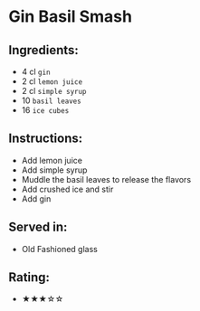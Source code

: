 # Gin Basil Smash

## Ingredients:
- 4 cl `gin` <!-- - 5 cl `gin` -->
- 2 cl `lemon juice` <!-- - 3 cl `lemon juice` -->
- 2 cl `simple syrup` <!-- - 2 cl `simple syrup` -->
- 10 `basil leaves`
- 16 `ice cubes` <!-- - 8 `ice cubes` -->

## Instructions:
- Add lemon juice
- Add simple syrup
- Muddle the basil leaves to release the flavors
- Add crushed ice and stir <!-- - Add ice cubes and stir -->
- Add gin

## Served in:
- Old Fashioned glass

## Rating:
- ★★★☆☆